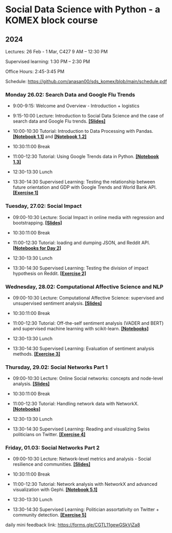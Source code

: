 # Social Data Science with Python - a KOMEX block course

## 2024

Lectures: 26 Feb - 1 Mar, C427 9 AM – 12:30 PM

Supervised learning: 1:30 PM – 2:30 PM

Office Hours: 2:45-3:45 PM

Schedule: https://github.com/anasan00/sds_komex/blob/main/schedule.pdf

### Monday 26.02: Search Data and Google Flu Trends

- 9:00-9:15: Welcome and Overview - Introduction + logistics

- 9:15-10:00 Lecture: Introduction to Social Data Science and the case of search
data and Google Flu trends. **[[Slides]](https://dgarcia-eu.github.io/SDS-KOMEX/01_Intro_GoogleFluTrends/Slides.html)**

- 10:00-10:30 Tutorial: Introduction to Data Processing with Pandas. **[[Notebook 1.1]](https://github.com/anasan00/sds_komex/blob/main/tutorials/day1/11_pandas_data_exploration.ipynb)** and **[[Notebook 1.2]](https://github.com/anasan00/sds_komex/blob/main/tutorials/day1/12_pandas_data_processing.ipynb)**

- 10:30:11:00 Break

- 11:00-12:30 Tutorial: Using Google Trends data in Python. **[[Notebook 1.3]](https://github.com/anasan00/sds_komex/blob/main/tutorials/day1/13_google_trends.ipynb)**

- 12:30-13:30 Lunch

- 13:30-14:30 Supervised Learning: Testing the relationship between future
orientation and GDP with Google Trends and World Bank API. **[[Exercise 1]](https://github.com/anasan00/sds_komex/tree/main/Exercises/Exercise%201)**

### Tuesday, 27.02: Social Impact

- 09:00-10:30 Lecture: Social Impact in online media with regression and
bootstrapping. **[[Slides]](https://dgarcia-eu.github.io/SDS-KOMEX/02_SocialImpact/Slides.html)**

- 10:30:11:00 Break

- 11:00-12:30 Tutorial: loading and dumping JSON, and Reddit API. **[[Notebooks for Day 2]](https://github.com/anasan00/sds_komex/tree/main/tutorials/day2)**

- 12:30-13:30 Lunch

- 13:30-14:30 Supervised Learning: Testing the division of impact hypothesis on
Reddit. **[[Exercise 2]](https://github.com/anasan00/sds_komex/blob/main/Exercises/Exercise%202/exercise02.ipynb)**

### Wednesday, 28.02: Computational Affective Science and NLP

- 09:00-10:30 Lecture: Computational Affective Science: supervised and
unsupervised sentiment analysis. **[[Slides]](https://dgarcia-eu.github.io/SDS-KOMEX/03_TextAnalysis/Slides.html)**

- 10:30:11:00 Break

- 11:00-12:30 Tutorial: Off-the-self sentiment analysis (VADER and BERT) and
supervised machine learning with scikit-learn.  **[[Notebooks]](https://github.com/anasan00/sds_komex/tree/main/tutorials/day3)**

- 12:30-13:30 Lunch

- 13:30-14:30 Supervised Learning: Evaluation of sentiment analysis methods. **[[Exercise 3]](https://github.com/anasan00/sds_komex/blob/main/Exercises/Exercise%203/Exercise3.ipynb)**


###  Thursday, 29.02: Social Networks Part 1

- 09:00-10:30 Lecture: Online Social networks: concepts and node-level analysis.  **[[Slides]](https://dgarcia-eu.github.io/SDS-KOMEX/04_Intro_Networks/Slides.html)**

- 10:30:11:00 Break

-  11:00-12:30 Tutorial: Handling network data with NetworkX. **[[Notebooks]](https://github.com/anasan00/sds_komex/tree/main/tutorials/day4)**

- 12:30-13:30 Lunch
 
- 13:30-14:30 Supervised Learning: Reading and visualizing Swiss politicians on Twitter.  **[[Exercise 4]]()**

###  Friday, 01.03: Social Networks Part 2

- 09:00-10:30 Lecture: Network-level metrics and analysis - Social resilience and
communities.  **[[Slides]](https://dgarcia-eu.github.io/SDS-KOMEX/05_NetworkAnalysis/Slides.html)**

- 10:30:11:00 Break

- 11:00-12:30 Tutorial: Network analysis with NetworkX and advanced visualization
with Gephi. **[[Notebook 5.1]]()**

- 12:30-13:30 Lunch

- 13:30-14:30 Supervised Learning: Politician assortativity on Twitter + community
detection.  **[[Exercise 5]]()**


daily mini feedback link: https://forms.gle/CGTL11gewGSkVjZa8
